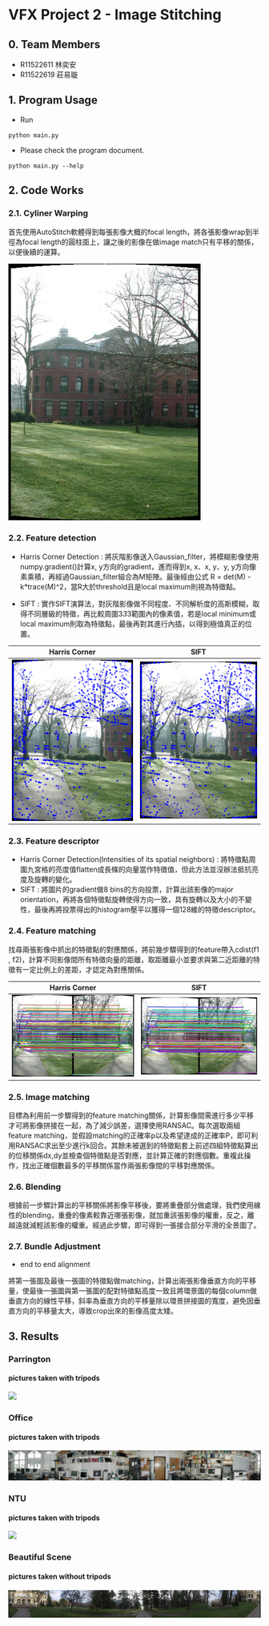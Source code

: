 # VFX Project 2 - Image Stitching
## 0. Team Members
* R11522611 林奕安
* R11522619 莊易璇

## 1. Program Usage
* Run

```
python main.py 
```
* Please check the program document.
```
python main.py --help
```
## 2. Code Works

###  2.1. Cyliner Warping

首先使用AutoStitch軟體得到每張影像大概的focal length，將各張影像wrap到半徑為focal length的圓柱面上，讓之後的影像在做image match只有平移的關係，以便後續的運算。

![](readme_pic/cylinder.png)

###  2.2. Feature detection

* Harris Corner Detection : 將灰階影像送入Gaussian_filter，將模糊影像使用numpy.gradient()計算x, y方向的gradient，進而得到x, x、x, y、y, y方向像素乘積，再經過Gaussian_filter組合為M矩陣。最後經由公式 R = det(M) -k*trace(M)^2，當R大於threshold且是local maximum則視為特徵點。

* SIFT : 實作SIFT演算法，對灰階影像做不同程度、不同解析度的高斯模糊，取得不同層級的特徵，再比較周圍3*3*3範圍內的像素值，若是local minimum或local maximum則取為特徵點，最後再對其進行內插，以得到極值真正的位置。

| Harris Corner  | SIFT |
| :--------------------------: | :-------------------------: |
| ![](readme_pic/kp_harris_1.png) | ![](readme_pic/kp_sift_1.png) |

###  2.3. Feature descriptor

* Harris Corner Detection(Intensities of its spatial neighbors) : 將特徵點周圍九宮格的亮度值flatten成長條的向量當作特徵值，但此方法並沒辦法抵抗亮度及旋轉的變化。
* SIFT : 將圖片的gradient做8 bins的方向投票，計算出該影像的major orientation，再將各個特徵點旋轉使得方向一致，具有旋轉以及大小的不變性，最後再將投票得出的histogram壓平以獲得一個128維的特徵descriptor。

###  2.4. Feature matching

找尋兩張影像中抓出的特徵點的對應關係，將前幾步驟得到的feature帶入cdist(f1 , f2)，計算不同影像間所有特徵向量的距離，取距離最小並要求與第二近距離的特徵有一定比例上的差距，才認定為對應關係。

| Harris Corner  | SIFT |
| :--------------------------: | :-------------------------: |
| ![](readme_pic/matches_harris.png) | ![](readme_pic/matches_sift.png) |

###  2.5. Image matching

目標為利用前一步驟得到的feature matching關係，計算影像間需進行多少平移才可將影像拼接在一起，為了減少誤差，選擇使用RANSAC。每次選取兩組feature matching，並假設matching的正確率p以及希望達成的正確率P，即可利用RANSAC求出至少進行k回合。其餘未被選到的特徵點套上前述四組特徵點算出的位移關係dx,dy並檢查個特徵點是否對應，並計算正確的對應個數。重複此操作，找出正確個數最多的平移關係當作兩張影像間的平移對應關係。

###  2.6.	Blending 

根據前一步驟計算出的平移關係將影像平移後，要將重疊部分做處理，我們使用線性的blending，重疊的像素較靠近哪張影像，就加重該張影像的權重，反之，離越遠就減輕該影像的權重。經過此步驟，即可得到一張接合部分平滑的全景圖了。

###  2.7. Bundle Adjustment

* end to end alignment

將第一張圖及最後一張圖的特徵點做matching，計算出兩張影像垂直方向的平移量，使最後一張圖與第一張圖的配對特徵點高度一致且將環景圖的每個column做垂直方向的線性平移，斜率為垂直方向的平移量除以環景拼接圖的寬度，避免因垂直方向的平移量太大，導致crop出來的影像高度太矮。

## 3. Results

### Parrington

#### pictures taken with tripods

![](readme_pic/panaromas.png)
 
### Office

#### pictures taken with tripods

![](readme_pic/panaromas3.png)

### NTU
#### pictures taken with tripods

![](readme_pic/panaromas1.png)

### Beautiful Scene

#### pictures taken without tripods

![](readme_pic/panaromas2.png)

